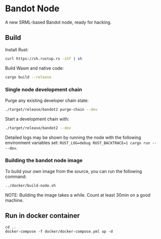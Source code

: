 # Bandot Node

A new SRML-based Bandot node, ready for hacking.

## Build

Install Rust:

```bash
curl https://sh.rustup.rs -sSf | sh
```

Build Wasm and native code:

```bash
cargo build --release
```

### Single node development chain

Purge any existing developer chain state:

```bash
./target/release/bandot2 purge-chain --dev
```

Start a development chain with:

```bash
./target/release/bandot2 --dev
```

Detailed logs may be shown by running the node with the following environment variables set: `RUST_LOG=debug RUST_BACKTRACE=1 cargo run -- --dev`.

### Building the bandot node image

To build your own image from the source, you can run the following command:
```bash
../docker/build-node.sh
```
NOTE: Building the image takes a while. Count at least 30min on a good machine.

## Run in docker container

```
cd ..
docker-compose -f docker/docker-compose.yml up -d
```
